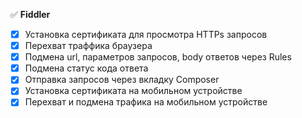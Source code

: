 :white_check_mark: __Fiddler__

- [X] Установка сертификата для просмотра HTTPs запросов
- [X] Перехват траффика браузера
- [X] Подмена url, параметров запросов, body ответов через Rules
- [X] Подмена статус кода ответа
- [X] Отправка запросов через вкладку Composer
- [X] Установка сертификата на мобильном устройстве
- [X] Перехват и подмена трафика на мобильном устройстве

